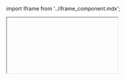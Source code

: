import Iframe from '../iframe_component.mdx';

<Iframe id='components-statistic--default' > </Iframe>
